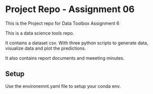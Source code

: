# Project Repo - Assignment 06

This is the Project repo for Data Toolbox Assignment 6

This is a data science tools repo.

It contains a dataset csv. With three python scripts to generate data, visualize data and plot the predictions.

It also contains report documents and meeeting minutes.

## Setup

Use the environemnt.yaml file to setup your conda env.